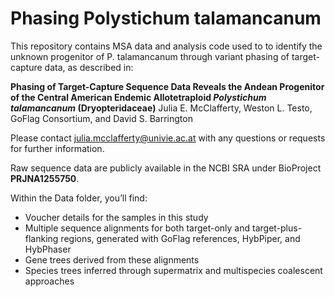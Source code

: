 # Phasing Polystichum talamancanum

This repository contains MSA data and analysis code used to to identify the unknown progenitor of P. talamancanum through variant phasing of target-capture data, as described in:

**Phasing of Target-Capture Sequence Data Reveals the Andean Progenitor of the Central American Endemic Allotetraploid _Polystichum talamancanum_ (Dryopteridaceae)**
Julia E. McClafferty, Weston L. Testo, GoFlag Consortium, and David S. Barrington

Please contact julia.mcclafferty@univie.ac.at with any questions or requests for further information.

Raw sequence data are publicly available in the NCBI SRA under BioProject **PRJNA1255750**.

Within the Data folder, you’ll find:
* Voucher details for the samples in this study  
* Multiple sequence alignments for both target-only and target-plus-flanking regions, generated with GoFlag references, HybPiper, and HybPhaser 
* Gene trees derived from these alignments 
* Species trees inferred through supermatrix and multispecies coalescent approaches
